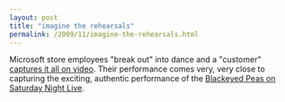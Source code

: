 ```yaml
---
layout: post
title: "imagine the rehearsals"
permalink: /2009/11/imagine-the-rehearsals.html
---
```


<p>Microsoft store employees &quot;break out&quot; into dance and a &quot;customer&quot; <a href="http://www.youtube.com/watch?v=TSAXEVXvNz8">captures it all on video</a>.  Their performance comes very, very close to capturing the exciting, authentic performance of the <a href="http://www.youtube.com/watch?v=60SbFy8Dg_k">Blackeyed Peas on Saturday Night Live</a>.</p>


